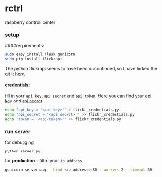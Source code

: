 rctrl
=====

raspberry controll center

### setup
####requirements:
```bash
sudo easy_install flask gunicorn
sudo pip install flickrapi
```
The python flickrapi seems to have been discontinued, so I have forked the git it [here](https://github.com/marcopashkov/flickrapi.git).

#### credentials:
fill in your ```api key```, ```api secret``` and ```api token```. Here you can find your [api key](http://www.flickr.com/services/api/keys/)
and [api secret](http://www.flickr.com/services/api/keys/). 
```bash
echo "api_key = '<api key>'" > flickr_credentials.py
echo "api_secret = '<api secret>'" >> flickr_credentials.py
echo "token = '<api-token>'" >> flickr_credentials.py
```

### run server
for debugging
```bash
python server.py
```

for **production** - fill in your ```ip address```
```bash
gunicorn server:app --bind <ip address>:80 --workers 2 --timeout 60
```
